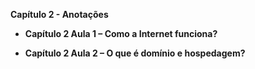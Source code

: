 **Capítulo 2 - Anotações**

- **Capítulo 2 Aula 1 – Como a Internet funciona?**

- **Capítulo 2 Aula 2 – O que é domínio e hospedagem?**


